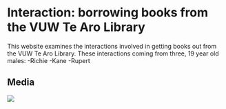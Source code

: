 # Interaction: borrowing books from the VUW Te Aro Library 

This website examines the interactions involved in getting books out from the VUW Te Aro Library. These interactions coming from three, 19 year old males:
-Richie
-Kane
-Rupert


<body>
  
 </div>
  <div id="media">
    <h2>Media</h2>
    <img src="https://78.media.tumblr.com/80eb080147e2467627199efcce71fdcf/tumblr_pd6kvy8OXL1xchmeyo1_1280.png" />
  </div>
  
  <body>
  
  
